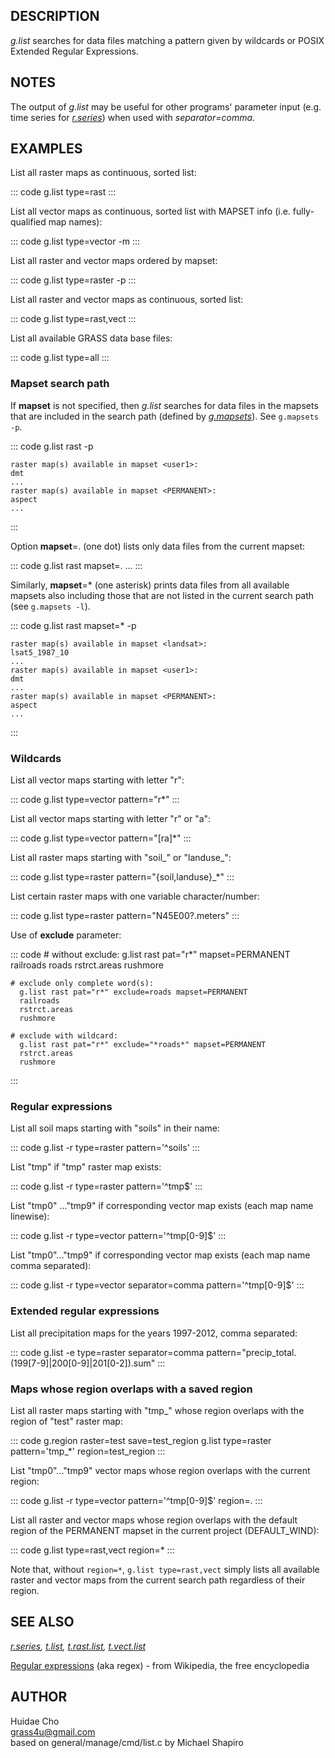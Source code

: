 ## DESCRIPTION

*g.list* searches for data files matching a pattern given by wildcards
or POSIX Extended Regular Expressions.

## NOTES

The output of *g.list* may be useful for other programs\' parameter
input (e.g. time series for *[r.series](r.series.html)*) when used with
*separator=comma*.

## EXAMPLES

List all raster maps as continuous, sorted list:

::: code
    g.list type=rast
:::

List all vector maps as continuous, sorted list with MAPSET info (i.e.
fully-qualified map names):

::: code
    g.list type=vector -m
:::

List all raster and vector maps ordered by mapset:

::: code
    g.list type=raster -p
:::

List all raster and vector maps as continuous, sorted list:

::: code
    g.list type=rast,vect
:::

List all available GRASS data base files:

::: code
    g.list type=all
:::

### Mapset search path

If **mapset** is not specified, then *g.list* searches for data files in
the mapsets that are included in the search path (defined by
*[g.mapsets](g.mapsets.html)*). See `g.mapsets -p`.

::: code
    g.list rast -p

    raster map(s) available in mapset <user1>:
    dmt
    ...
    raster map(s) available in mapset <PERMANENT>:
    aspect
    ...
:::

Option **mapset**=. (one dot) lists only data files from the current
mapset:

::: code
    g.list rast mapset=.
    ...
:::

Similarly, **mapset**=\* (one asterisk) prints data files from all
available mapsets also including those that are not listed in the
current search path (see `g.mapsets -l`).

::: code
    g.list rast mapset=* -p

    raster map(s) available in mapset <landsat>:
    lsat5_1987_10
    ...
    raster map(s) available in mapset <user1>:
    dmt
    ...
    raster map(s) available in mapset <PERMANENT>:
    aspect
    ...
:::

### Wildcards

List all vector maps starting with letter \"r\":

::: code
    g.list type=vector pattern="r*"
:::

List all vector maps starting with letter \"r\" or \"a\":

::: code
    g.list type=vector pattern="[ra]*"
:::

List all raster maps starting with \"soil\_\" or \"landuse\_\":

::: code
    g.list type=raster pattern="{soil,landuse}_*"
:::

List certain raster maps with one variable character/number:

::: code
    g.list type=raster pattern="N45E00?.meters"
:::

Use of **exclude** parameter:

::: code
    # without exclude:
      g.list rast pat="r*" mapset=PERMANENT
      railroads
      roads
      rstrct.areas
      rushmore

    # exclude only complete word(s):
      g.list rast pat="r*" exclude=roads mapset=PERMANENT
      railroads
      rstrct.areas
      rushmore

    # exclude with wildcard:
      g.list rast pat="r*" exclude="*roads*" mapset=PERMANENT
      rstrct.areas
      rushmore
:::

### Regular expressions

List all soil maps starting with \"soils\" in their name:

::: code
    g.list -r type=raster pattern='^soils'
:::

List \"tmp\" if \"tmp\" raster map exists:

::: code
    g.list -r type=raster pattern='^tmp$'
:::

List \"tmp0\" \...\"tmp9\" if corresponding vector map exists (each map
name linewise):

::: code
    g.list -r type=vector pattern='^tmp[0-9]$'
:::

List \"tmp0\"\...\"tmp9\" if corresponding vector map exists (each map
name comma separated):

::: code
    g.list -r type=vector separator=comma pattern='^tmp[0-9]$'
:::

### Extended regular expressions

List all precipitation maps for the years 1997-2012, comma separated:

::: code
    g.list -e type=raster separator=comma pattern="precip_total.(199[7-9]|200[0-9]|201[0-2]).sum"
:::

### Maps whose region overlaps with a saved region

List all raster maps starting with \"tmp\_\" whose region overlaps with
the region of \"test\" raster map:

::: code
    g.region raster=test save=test_region
    g.list type=raster pattern='tmp_*' region=test_region
:::

List \"tmp0\"\...\"tmp9\" vector maps whose region overlaps with the
current region:

::: code
    g.list -r type=vector pattern='^tmp[0-9]$' region=.
:::

List all raster and vector maps whose region overlaps with the default
region of the PERMANENT mapset in the current project (DEFAULT_WIND):

::: code
    g.list type=rast,vect region=*
:::

Note that, without `region=*`, `g.list type=rast,vect` simply lists all
available raster and vector maps from the current search path regardless
of their region.

## SEE ALSO

*[r.series](r.series.html), [t.list](t.list.html),
[t.rast.list](t.rast.list.html), [t.vect.list](t.vect.list.html)*

[Regular expressions](http://en.wikipedia.org/wiki/Regular_expression)
(aka regex) - from Wikipedia, the free encyclopedia

## AUTHOR

Huidae Cho\
grass4u@gmail.com\
based on general/manage/cmd/list.c by Michael Shapiro
